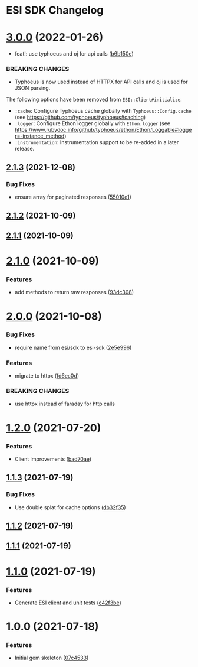 # ESI SDK Changelog

# [3.0.0](https://github.com/bokoboshahni/esi-sdk-ruby/compare/v2.1.3...v3.0.0) (2022-01-26)


* feat!: use typhoeus and oj for api calls ([b6b150e](https://github.com/bokoboshahni/esi-sdk-ruby/commit/b6b150eff93889415ddca98d497c437470030e09))


### BREAKING CHANGES

* Typhoeus is now used instead of HTTPX for API calls and
oj is used for JSON parsing.

The following options have been removed from `ESI::Client#initialize`:

- `:cache`: Configure Typhoeus cache globally with
  `Typhoeus::Config.cache`
  (see https://github.com/typhoeus/typhoeus#caching)
- `:logger`: Configure Ethon logger globally with `Ethon.logger`
  (see https://www.rubydoc.info/github/typhoeus/ethon/Ethon/Loggable#logger=-instance_method)
- `:instrumentation`: Instrumentation support to be re-added in a later
  release.

## [2.1.3](https://github.com/bokoboshahni/esi-sdk-ruby/compare/v2.1.2...v2.1.3) (2021-12-08)


### Bug Fixes

* ensure array for paginated responses ([55010e1](https://github.com/bokoboshahni/esi-sdk-ruby/commit/55010e18029e19b652d8c03eb90000fba186be98))

## [2.1.2](https://github.com/bokoboshahni/esi-sdk-ruby/compare/v2.1.1...v2.1.2) (2021-10-09)

## [2.1.1](https://github.com/bokoboshahni/esi-sdk-ruby/compare/v2.1.0...v2.1.1) (2021-10-09)

# [2.1.0](https://github.com/bokoboshahni/esi-sdk-ruby/compare/v2.0.0...v2.1.0) (2021-10-09)


### Features

* add methods to return raw responses ([93dc308](https://github.com/bokoboshahni/esi-sdk-ruby/commit/93dc3082cf06b0b4e42e17e3de77c9e05e3345b5))

# [2.0.0](https://github.com/bokoboshahni/esi-sdk-ruby/compare/v1.2.0...v2.0.0) (2021-10-08)


### Bug Fixes

* require name from esi/sdk to esi-sdk ([2e5e996](https://github.com/bokoboshahni/esi-sdk-ruby/commit/2e5e9966343baef91bd037579607bb562edce301))


### Features

* migrate to httpx ([fd6ec0d](https://github.com/bokoboshahni/esi-sdk-ruby/commit/fd6ec0d6910805215efceb80a5361dc4d72b9599))


### BREAKING CHANGES

* use httpx instead of faraday for http calls

# [1.2.0](https://github.com/bokoboshahni/esi-sdk-ruby/compare/v1.1.3...v1.2.0) (2021-07-20)


### Features

* Client improvements ([bad70ae](https://github.com/bokoboshahni/esi-sdk-ruby/commit/bad70ae4d97b8b0f93019b5b4dac73f97aad7dc0))

## [1.1.3](https://github.com/bokoboshahni/esi-sdk-ruby/compare/v1.1.2...v1.1.3) (2021-07-19)


### Bug Fixes

* Use double splat for cache options ([db32f35](https://github.com/bokoboshahni/esi-sdk-ruby/commit/db32f35fe1737af8a856720366829d2da8a036de))

## [1.1.2](https://github.com/bokoboshahni/esi-sdk-ruby/compare/v1.1.1...v1.1.2) (2021-07-19)

## [1.1.1](https://github.com/bokoboshahni/esi-sdk-ruby/compare/v1.1.0...v1.1.1) (2021-07-19)

# [1.1.0](https://github.com/bokoboshahni/esi-sdk-ruby/compare/v1.0.0...v1.1.0) (2021-07-19)


### Features

* Generate ESI client and unit tests ([c42f3be](https://github.com/bokoboshahni/esi-sdk-ruby/commit/c42f3beb9da9c905b24e0c1779d21bd43f8a054f))

# 1.0.0 (2021-07-18)


### Features

* Initial gem skeleton ([07c4533](https://github.com/bokoboshahni/esi-sdk-ruby/commit/07c4533a1a4d25c1025248280eb9da5f1e913021))
